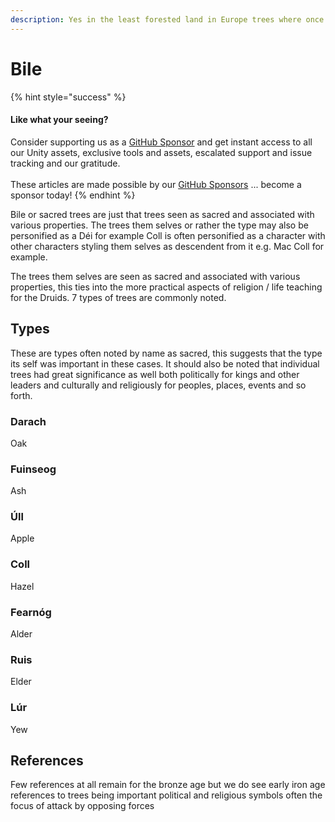 ```yaml
---
description: Yes in the least forested land in Europe trees where once sacred.
---
```


# Bile

{% hint style="success" %}
#### Like what your seeing?

Consider supporting us as a [GitHub Sponsor](../../../../company/become-a-sponsor.md) and get instant access to all our Unity assets, exclusive tools and assets, escalated support and issue tracking and our gratitude.\
\
These articles are made possible by our [GitHub Sponsors](https://github.com/sponsors/heathen-engineering) ... become a sponsor today!
{% endhint %}

Bile or sacred trees are just that trees seen as sacred and associated with various properties. The trees them selves or rather the type may also be personified as a Déi for example Coll is often personified as a character with other characters styling them selves as descendent from it e.g. Mac Coll for example.

The trees them selves are seen as sacred and associated with various properties, this ties into the more practical aspects of religion / life teaching for the Druids. 7 types of trees are commonly noted.

## Types

These are types often noted by name as sacred, this suggests that the type its self was important in these cases. It should also be noted that individual trees had great significance as well both politically for kings and other leaders and culturally and religiously for peoples, places, events and so forth.

### Darach

Oak

### Fuinseog

Ash

### Úll

Apple

### Coll

Hazel

### Fearnóg

Alder

### Ruis

Elder

### Lúr

Yew

## References

Few references at all remain for the bronze age but we do see early iron age references to trees being important political and religious symbols often the focus of attack by opposing forces
